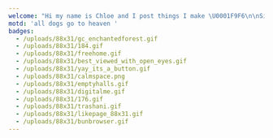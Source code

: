 ```yaml
---
welcome: "Hi my name is Chloe and I post things I make \U0001F9F6\n\nSite last updated: \n\n**13 September, 2024**\n"
motd: 'all dogs go to heaven '
badges:
  - /uploads/88x31/gc_enchantedforest.gif
  - /uploads/88x31/184.gif
  - /uploads/88x31/freehome.gif
  - /uploads/88x31/best_viewed_with_open_eyes.gif
  - /uploads/88x31/yay_its_a_button.gif
  - /uploads/88x31/calmspace.png
  - /uploads/88x31/emptyhalls.gif
  - /uploads/88x31/digitalme.gif
  - /uploads/88x31/176.gif
  - /uploads/88x31/trashani.gif
  - /uploads/88x31/likepage_88x31.gif
  - /uploads/88x31/bunbrowser.gif
---
```


